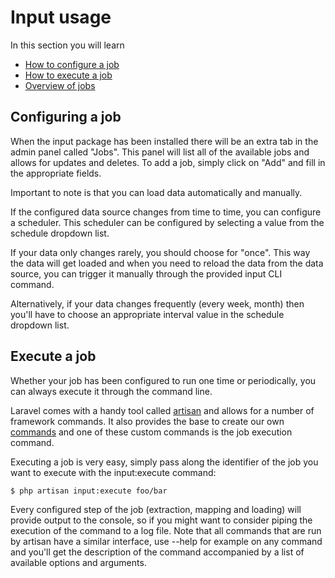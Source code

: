 # Input usage

In this section you will learn

* [How to configure a job](#job)
* [How to execute a job](#execute)
* [Overview of jobs](#overview)

<a id='job' class='anchor'></a>
## Configuring a job

When the input package has been installed there will be an extra tab in the admin panel called "Jobs". This panel will list all of the available jobs and allows for updates and deletes. To add a job, simply click on "Add" and fill in the appropriate fields.

Important to note is that you can load data automatically and manually.

If the configured data source changes from time to time, you can configure a scheduler. This scheduler can be configured by selecting a value from the schedule dropdown list.

If your data only changes rarely, you should choose for "once". This way the data will get loaded and when you need to reload the data from the data source, you can trigger it manually through the provided input CLI command.

Alternatively, if your data changes frequently (every week, month) then you'll have to choose an appropriate interval value in the schedule dropdown list.

<a id='execute' class='anchor'></a>
## Execute a job

Whether your job has been configured to run one time or periodically, you can always execute it through the command line.

Laravel comes with a handy tool called [artisan](http://laravel.com/docs/artisan) and allows for a number of framework commands. It also provides the base to create our own [commands](http://laravel.com/docs/commands) and one of these custom commands is the job execution command.

Executing a job is very easy, simply pass along the identifier of the job you want to execute with the input:execute command:

    $ php artisan input:execute foo/bar

Every configured step of the job (extraction, mapping and loading) will provide output to the console, so if you might want to consider piping the execution of the command to a log file. Note that all commands that are run by artisan have a similar interface, use --help for example on any command and you'll get the description of the command accompanied by a list of available options and arguments.
